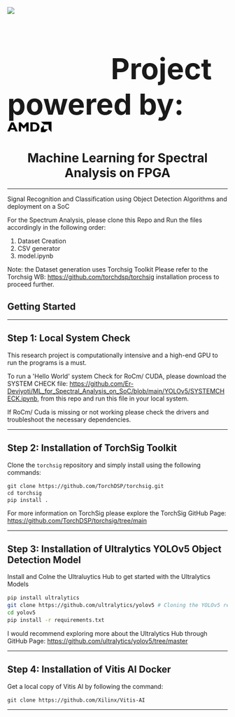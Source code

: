 <p align="left">
    <picture>
        <img src="https://www.strath.ac.uk/media/1newwebsite/documents/brand/strath_main.jpg" width="35%"/>
    </picture>
    <span style= "font-size: 50pt; font-weight: bold;">&nbsp;&nbsp;&nbsp;&nbsp;&nbsp;&nbsp;&nbsp;&nbsp;&nbsp;&nbsp;&nbsp;&nbsp;&nbsp&nbsp;&nbsp;&nbsp;&nbsp;&nbsp;&nbsp;&nbsp;&nbsp;&nbsp;&nbsp;&nbsp;&nbsp;&nbsp;&nbsp;&nbsp;&nbsp;&nbsp;&nbsp;&nbsp;&nbsp;&nbsp;&nbsp;&nbsp;&nbsp;&nbsp;&nbsp;&nbsp;&nbsp;&nbsp;&nbsp;&nbsp;&nbsp;&nbsp;Project powered by:&nbsp;&nbsp;&nbsp;&nbsp;</span>             
    <picture>
        <img src="https://raw.githubusercontent.com/Xilinx/Image-Collateral/main/xilinx-logo.png" width="20%"/>
    </picture>
</p>

<h1 align="center">
  Machine Learning for Spectral Analysis on FPGA
</h1>

---

Signal Recognition and Classification using Object Detection Algorithms and deployment on a SoC

For the Spectrum Analysis, please clone this Repo and Run the files accordingly in the following order:

1. Dataset Creation
2. CSV generator
3. model.ipynb

Note: the Dataset generation uses Torchsig Toolkit Please refer to the Torchsig WB: https://github.com/torchdsp/torchsig installation process to proceed further.

## Getting Started


---
## Step 1: Local System Check

This research project is computationally intensive and a high-end GPU to run the programs is a must. 

To run a 'Hello World' system Check for RoCm/ CUDA, please download the SYSTEM CHECK file: https://github.com/Er-Devjyoti/ML_for_Spectral_Analysis_on_SoC/blob/main/YOLOv5/SYSTEMCHECK.ipynb, from this repo and run this file in your local system.

If RoCm/ Cuda is missing or not working please check the drivers and troubleshoot the necessary dependencies.

---
## Step 2: Installation of TorchSig Toolkit

Clone the `torchsig` repository and simply install using the following commands:

```
git clone https://github.com/TorchDSP/torchsig.git
cd torchsig
pip install .
```

For more information on TorchSig please explore the TorchSig GitHub Page: https://github.com/TorchDSP/torchsig/tree/main

---
## Step 3: Installation of Ultralytics YOLOv5 Object Detection Model

Install and Colne the Ultraluytics Hub to get started with the Ultralytics Models 

```bash
pip install ultralytics
git clone https://github.com/ultralytics/yolov5 # Cloning the YOLOv5 repo specifically
cd yolov5
pip install -r requirements.txt
```

I would recommend exploring more about the Ultralytics Hub through GitHub Page: https://github.com/ultralytics/yolov5/tree/master

---
## Step 4: Installation of Vitis AI Docker

Get a local copy of Vitis AI by following the command:

```
git clone https://github.com/Xilinx/Vitis-AI
```

---
